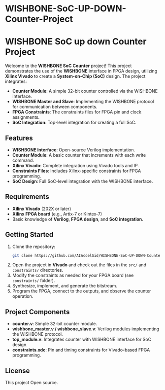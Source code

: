 # WISHBONE-SoC-UP-DOWN-Counter-Project
# WISHBONE SoC up down Counter Project

Welcome to the **WISHBONE SoC Counter** project! This project demonstrates the use of the **WISHBONE** interface in FPGA design, utilizing **Xilinx Vivado** to create a **System-on-Chip (SoC)** design. The project integrates:

- **Counter Module**: A simple 32-bit counter controlled via the WISHBONE interface.
- **WISHBONE Master and Slave**: Implementing the WISHBONE protocol for communication between components.
- **FPGA Constraints**: The constraints files for FPGA pin and clock assignments.
- **SoC Integration**: Top-level integration for creating a full SoC.

## Features
- **WISHBONE Interface**: Open-source Verilog implementation.
- **Counter Module**: A basic counter that increments with each write command.
- **Xilinx Vivado**: Complete integration using Vivado tools and IP.
- **Constraints Files**: Includes Xilinx-specific constraints for FPGA programming.
- **SoC Design**: Full SoC-level integration with the WISHBONE interface.

## Requirements
- **Xilinx Vivado** (202X or later)
- **Xilinx FPGA board** (e.g., Artix-7 or Kintex-7)
- Basic knowledge of **Verilog**, **FPGA design**, and **SoC integration**.

## Getting Started
1. Clone the repository: 
    ```bash
    git clone https://github.com/AIAccelSid/WISHBONE-SoC-UP-DOWN-Counter-Project.git
    ```
2. Open the project in **Vivado** and check out the files in the `src/` and `constraints/` directories.
3. Modify the constraints as needed for your FPGA board (see `constraints/` folder).
4. Synthesize, implement, and generate the bitstream.
5. Program the FPGA, connect to the outputs, and observe the counter operation.

## Project Components
- **counter.v**: Simple 32-bit counter module.
- **wishbone_master.v / wishbone_slave.v**: Verilog modules implementing the WISHBONE protocol.
- **top_module.v**: Integrates counter with WISHBONE interface for SoC design.
- **constraints.xdc**: Pin and timing constraints for Vivado-based FPGA programming.

## License
This project Open source.
